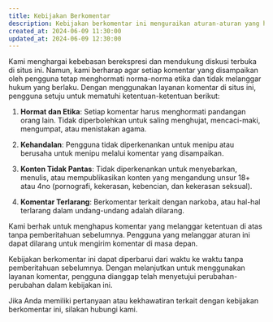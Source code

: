 ```yaml
---
title: Kebijakan Berkomentar
description: Kebijakan berkomentar ini menguraikan aturan-aturan yang harus diikuti oleh pengguna dalam memberikan komentar di situs ini.
created_at: 2024-06-09 11:30:00
updated_at: 2024-06-09 12:30:00
---
```


Kami menghargai kebebasan berekspresi dan mendukung diskusi terbuka di situs ini. Namun, kami berharap agar setiap komentar yang disampaikan oleh pengguna tetap menghormati norma-norma etika dan tidak melanggar hukum yang berlaku. Dengan menggunakan layanan komentar di situs ini, pengguna setuju untuk mematuhi ketentuan-ketentuan berikut:

1. **Hormat dan Etika**: Setiap komentar harus menghormati pandangan orang lain. Tidak diperbolehkan untuk saling menghujat, mencaci-maki, mengumpat, atau menistakan agama.

2. **Kehandalan**: Pengguna tidak diperkenankan untuk menipu atau berusaha untuk menipu melalui komentar yang disampaikan.

3. **Konten Tidak Pantas**: Tidak diperkenankan untuk menyebarkan, menulis, atau mempublikasikan konten yang mengandung unsur 18+ atau 4no (pornografi, kekerasan, kebencian, dan kekerasan seksual).

4. **Komentar Terlarang**: Berkomentar terkait dengan narkoba, atau hal-hal terlarang dalam undang-undang adalah dilarang.

Kami berhak untuk menghapus komentar yang melanggar ketentuan di atas tanpa pemberitahuan sebelumnya. Pengguna yang melanggar aturan ini dapat dilarang untuk mengirim komentar di masa depan.

Kebijakan berkomentar ini dapat diperbarui dari waktu ke waktu tanpa pemberitahuan sebelumnya. Dengan melanjutkan untuk menggunakan layanan komentar, pengguna dianggap telah menyetujui perubahan-perubahan dalam kebijakan ini.

Jika Anda memiliki pertanyaan atau kekhawatiran terkait dengan kebijakan berkomentar ini, silakan hubungi kami.
